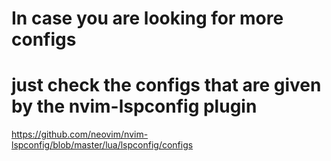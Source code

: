 # In case you are looking for more configs
# just check the configs that are given by the nvim-lspconfig plugin

https://github.com/neovim/nvim-lspconfig/blob/master/lua/lspconfig/configs
